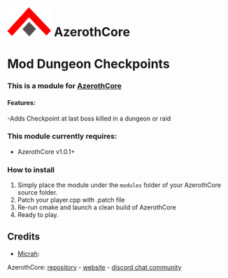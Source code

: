# ![logo](https://raw.githubusercontent.com/azerothcore/azerothcore.github.io/master/images/logo-github.png) AzerothCore
# Mod Dungeon Checkpoints
### This is a module for [AzerothCore](http://www.azerothcore.org)

#### Features:
-Adds Checkpoint at last boss killed in a dungeon or raid


### This module currently requires:
- AzerothCore v1.0.1+

### How to install
1. Simply place the module under the `modules` folder of your AzerothCore source folder.
2. Patch your player.cpp with .patch file
3. Re-run cmake and launch a clean build of AzerothCore
4. Ready to play.

## Credits
* [Micrah](https://github.com/milestorme): 


AzerothCore: [repository](https://github.com/azerothcore) - [website](http://azerothcore.org/) - [discord chat community](https://discord.gg/PaqQRkd)
